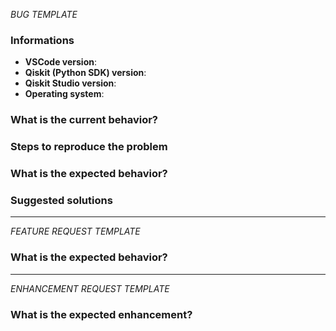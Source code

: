 <!-- ⚠️ If you do not respect this template, your issue will be closed -->
<!-- ⚠️ Make sure to browse the opened and closed issues -->

*BUG TEMPLATE* <!-- Delete this header from your issue -->

<!-- ⚠️ Before writing your issue make sure you are using: -->
<!-- VSCode 1.23.x -->
<!-- qiskit-core ^0.5.x -->
<!-- The latest version of Qiskit Studio -->

### Informations

- **VSCode version**:
- **Qiskit (Python SDK) version**:
- **Qiskit Studio version**:
- **Operating system**:

### What is the current behavior?



### Steps to reproduce the problem



### What is the expected behavior?



### Suggested solutions



---

*FEATURE REQUEST TEMPLATE*  <!-- Delete this header from your issue -->

### What is the expected behavior?



---

*ENHANCEMENT REQUEST TEMPLATE*  <!-- Delete this header from your issue -->

### What is the expected enhancement?


